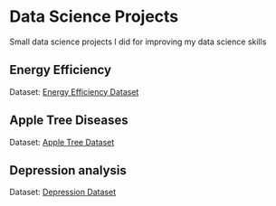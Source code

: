 # Data Science Projects
Small data science projects I did for improving my data science skills

## Energy Efficiency
Dataset: [Energy Efficiency Dataset](https://www.kaggle.com/elikplim/eergy-efficiency-dataset)
## Apple Tree Diseases
Dataset: [Apple Tree Dataset](https://www.kaggle.com/c/plant-pathology-2020-fgvc7/data)
## Depression analysis
Dataset: [Depression Dataset](https://www.kaggle.com/arashnic/the-depression-dataset)
